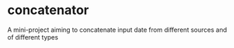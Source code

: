 # concatenator
A mini-project aiming to concatenate input date from different sources and of different types
